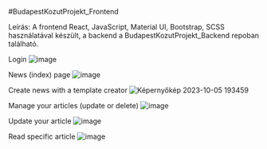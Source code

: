 #BudapestKozutProjekt_Frontend

Leírás:
A frontend React, JavaScript, Material UI, Bootstrap, SCSS használatával készült, a backend a BudapestKozutProjekt_Backend repoban található.

Login
![image](https://github.com/brownieeedev/BudapestKozutProjekt_Frontend/assets/130675477/5d58c098-594e-4a47-830d-3f2568c6bca1)

News (index) page
![image](https://github.com/brownieeedev/BudapestKozutProjekt_Frontend/assets/130675477/b983a58b-f8a0-46e5-a45d-b4a5847e795f)

Create news with a template creator
![Képernyőkép 2023-10-05 193459](https://github.com/brownieeedev/BudapestKozutProjekt_Frontend/assets/130675477/9b0c47da-0082-413a-aa12-2fa605adb335)

Manage your articles (update or delete)
![image](https://github.com/brownieeedev/BudapestKozutProjekt_Frontend/assets/130675477/f31d6d1e-cd3e-4244-9bdc-4ae099f08a9f)

Update your article
![image](https://github.com/brownieeedev/BudapestKozutProjekt_Frontend/assets/130675477/b4b78a8d-dd35-41ef-99c9-13af06356b66)

Read specific article
![image](https://github.com/brownieeedev/BudapestKozutProjekt_Frontend/assets/130675477/2c6875be-bb62-4814-a425-517e1e421241)
